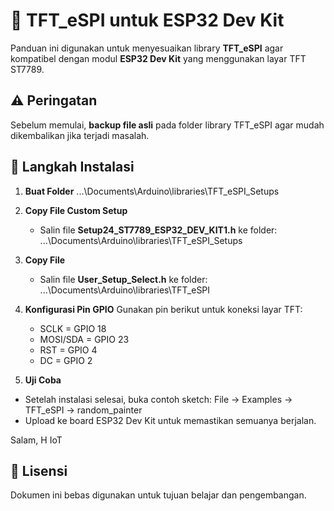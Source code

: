 # 📌 TFT_eSPI untuk ESP32 Dev Kit

Panduan ini digunakan untuk menyesuaikan library **TFT_eSPI** agar kompatibel dengan modul **ESP32 Dev Kit** yang menggunakan layar TFT ST7789.


## ⚠️ Peringatan
Sebelum memulai, **backup file asli** pada folder library TFT_eSPI agar mudah dikembalikan jika terjadi masalah.


## 📂 Langkah Instalasi

1. **Buat Folder**
     ...\Documents\Arduino\libraries\TFT_eSPI_Setups

2. **Copy File Custom Setup**
   - Salin file **Setup24_ST7789_ESP32_DEV_KIT1.h** ke folder:
     ...\Documents\Arduino\libraries\TFT_eSPI_Setups

3. **Copy File**
   - Salin file **User_Setup_Select.h** ke folder:
     ...\Documents\Arduino\libraries\TFT_eSPI

4. **Konfigurasi Pin GPIO**
   Gunakan pin berikut untuk koneksi layar TFT:
   - SCLK = GPIO 18
   - MOSI/SDA = GPIO 23
   - RST = GPIO 4
   - DC = GPIO 2

5. **Uji Coba**
- Setelah instalasi selesai, buka contoh sketch:
  File → Examples → TFT_eSPI → random_painter
- Upload ke board ESP32 Dev Kit untuk memastikan semuanya berjalan.

Salam,
H IoT


## 📝 Lisensi
Dokumen ini bebas digunakan untuk tujuan belajar dan pengembangan.
